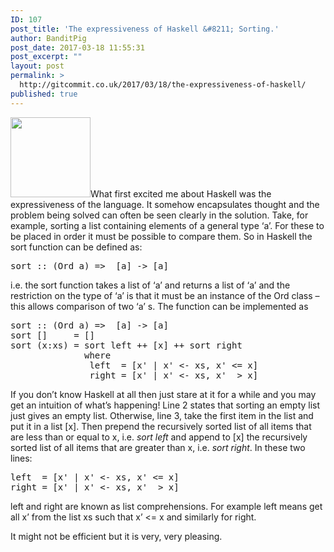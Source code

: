 ```yaml
---
ID: 107
post_title: 'The expressiveness of Haskell &#8211; Sorting.'
author: BanditPig
post_date: 2017-03-18 11:55:31
post_excerpt: ""
layout: post
permalink: >
  http://gitcommit.co.uk/2017/03/18/the-expressiveness-of-haskell/
published: true
---
```

<img class="alignnone size-full wp-image-317" src="http://gitcommit.co.uk/wp-content/uploads/2017/03/refresh.png" alt="" width="128" height="128" />What first excited me about Haskell was the expressiveness of the language. It somehow encapsulates thought and the problem being solved can often be seen clearly in the solution.
Take, for example, sorting a list containing elements of a general type ‘a’. For these to be placed in order it must be possible to compare them. So in Haskell the sort function can be defined as:
<pre class="lang:haskell decode:true ">sort :: (Ord a) =&gt;  [a] -&gt; [a]
</pre>
i.e. the sort function takes a list of ‘a’ and returns a list of ‘a’ and the restriction on the type of ‘a’ is that it must be an instance of the Ord class – this allows comparison of two ‘a’ s. The function can be implemented as
<pre class="lang:haskell decode:true ">sort :: (Ord a) =&gt;  [a] -&gt; [a]
sort []     = []
sort (x:xs) = sort left ++ [x] ++ sort right 
              where
               left  = [x' | x' &lt;- xs, x' &lt;= x]
               right = [x' | x' &lt;- xs, x'  &gt; x]</pre>
If you don’t know Haskell at all then just stare at it for a while and you may get an intuition of what’s happening!
Line 2 states that sorting an empty list just gives an empty list.
Otherwise, line 3, take the first item in the list and put it in a list [x]. Then prepend the recursively sorted list of all items that are less than or equal to x, i.e. <em>sort left</em> and append to [x] the recursively sorted list of all items that are greater than x, i.e. <em>sort right</em>. In these two lines:
<pre class="lang:haskell decode:true ">left  = [x' | x' &lt;- xs, x' &lt;= x]
right = [x' | x' &lt;- xs, x'  &gt; x]</pre>
left and right are known as list comprehensions. For example left means get all x’ from the list xs such that x’ &lt;= x and similarly for right.

It might not be efficient but it is very, very pleasing.